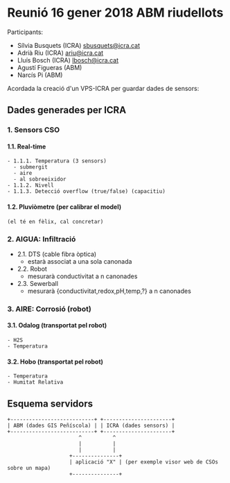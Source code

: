 # Reunió 16 gener 2018 ABM riudellots

Participants:
-  Sílvia  Busquets  (ICRA)  sbusquets@icra.cat
-  Adrià   Riu       (ICRA)  ariu@icra.cat
-  Lluís   Bosch     (ICRA)  lbosch@icra.cat
-  Agustí  Figueras  (ABM)
-  Narcís  Pi        (ABM)

Acordada la creació d'un VPS-ICRA per guardar dades de sensors:

## Dades generades per ICRA

### 1. Sensors CSO
  #### 1.1. Real-time
    - 1.1.1. Temperatura (3 sensors)
      - submergit
      - aire
      - al sobreeixidor
    - 1.1.2. Nivell
    - 1.1.3. Detecció overflow (true/false) (capacitiu)
  #### 1.2. Pluviòmetre (per calibrar el model)
    (el té en fèlix, cal concretar)

### 2. AIGUA: Infiltració
  - 2.1. DTS (cable fibra òptica)
    - estarà associat a una sola canonada
  - 2.2. Robot
    - mesurarà conductivitat a n canonades
  - 2.3. Sewerball
    - mesurarà {conductivitat,redox,pH,temp,?} a n canonades

### 3. AIRE: Corrosió (robot)
  #### 3.1. Odalog (transportat pel robot)
    - H2S
    - Temperatura
  #### 3.2. Hobo (transportat pel robot)
    - Temperatura
    - Humitat Relativa

## Esquema servidors

```
+---------------------------+ +----------------------+
| ABM (dades GIS Peñíscola) | | ICRA (dades sensors) |
+---------------------------+ +----------------------+
                       ^          ^
                       |          |
                       |          |
                    +---------------+
                    | aplicació "X" | (per exemple visor web de CSOs sobre un mapa)
                    +---------------+
```
